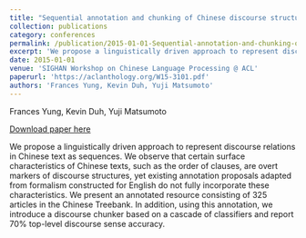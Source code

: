 ```yaml
---
title: "Sequential annotation and chunking of Chinese discourse structure"
collection: publications
category: conferences
permalink: /publication/2015-01-01-Sequential-annotation-and-chunking-of-chinese
excerpt: 'We propose a linguistically driven approach to represent discourse relations in Chinese text as sequences. We observe that certain surface characteristics of Chinese texts, such as the order of clauses, are overt markers of discourse structures, yet existing annotation proposals adapted from formalism constructed for English do not fully incorporate these characteristics. We present an annotated resource consisting of 325 articles in the Chinese Treebank. In addition, using this annotation, we introduce a discourse chunker based on a cascade of classifiers and report 70% top-level discourse sense accuracy.'
date: 2015-01-01
venue: 'SIGHAN Workshop on Chinese Language Processing @ ACL'
paperurl: 'https://aclanthology.org/W15-3101.pdf'
authors: 'Frances Yung, Kevin Duh, Yuji Matsumoto'
---
```

Frances Yung, Kevin Duh, Yuji Matsumoto

<a href='https://aclanthology.org/W15-3101.pdf'>Download paper here</a>

We propose a linguistically driven approach to represent discourse relations in Chinese text as sequences. We observe that certain surface characteristics of Chinese texts, such as the order of clauses, are overt markers of discourse structures, yet existing annotation proposals adapted from formalism constructed for English do not fully incorporate these characteristics. We present an annotated resource consisting of 325 articles in the Chinese Treebank. In addition, using this annotation, we introduce a discourse chunker based on a cascade of classifiers and report 70% top-level discourse sense accuracy.
